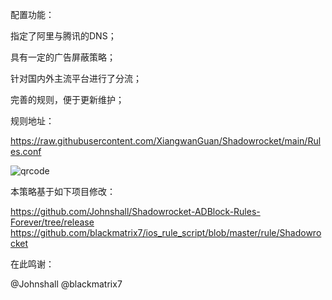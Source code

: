 
配置功能：

指定了阿里与腾讯的DNS；

具有一定的广告屏蔽策略；

针对国内外主流平台进行了分流；

完善的规则，便于更新维护；


规则地址：

https://raw.githubusercontent.com/XiangwanGuan/Shadowrocket/main/Rules.conf

![qrcode](https://github.com/user-attachments/assets/faf02085-0828-430c-8509-fb09ffb7287f)


本策略基于如下项目修改：

https://github.com/Johnshall/Shadowrocket-ADBlock-Rules-Forever/tree/release
https://github.com/blackmatrix7/ios_rule_script/blob/master/rule/Shadowrocket

在此鸣谢：

@Johnshall @blackmatrix7
